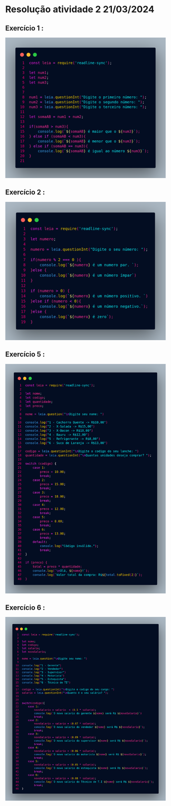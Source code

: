 # Resolução atividade 2 21/03/2024

##  Exercício 1 :

![Resolução](https://github.com/Gabriel-Aranda1406/atividade2-generation/blob/main/pngExercicios/ex01.png)

##  Exercício 2 :

![Resolução](https://github.com/Gabriel-Aranda1406/atividade2-generation/blob/main/pngExercicios/ex02.png)

##  Exercício 5 :

![Resolução](https://github.com/Gabriel-Aranda1406/atividade2-generation/blob/main/pngExercicios/ex05.png)

##  Exercício 6 :

![Resolução](https://github.com/Gabriel-Aranda1406/atividade2-generation/blob/main/pngExercicios/ex06.png)
